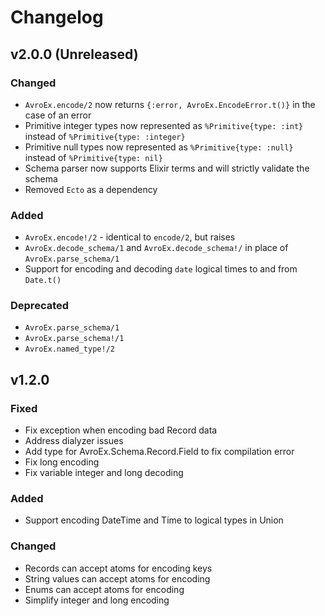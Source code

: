 # Changelog

## v2.0.0 (Unreleased)

### Changed
* `AvroEx.encode/2` now returns `{:error, AvroEx.EncodeError.t()}` in the case of an error
* Primitive integer types now represented as `%Primitive{type: :int}` instead of `%Primitive{type: :integer}`
* Primitive null types now represented as `%Primitive{type: :null}` instead of `%Primitive{type: nil}`
* Schema parser now supports Elixir terms and will strictly validate the schema
* Removed `Ecto` as a dependency

### Added
* `AvroEx.encode!/2` - identical to `encode/2`, but raises
* `AvroEx.decode_schema/1` and `AvroEx.decode_schema!/` in place of `AvroEx.parse_schema/1`
* Support for encoding and decoding `date` logical times to and from `Date.t()`

### Deprecated
* `AvroEx.parse_schema/1`
* `AvroEx.parse_schema!/1`
* `AvroEx.named_type!/2`

## v1.2.0

### Fixed
* Fix exception when encoding bad Record data
* Address dialyzer issues
* Add type for AvroEx.Schema.Record.Field to fix compilation error
* Fix long encoding
* Fix variable integer and long decoding

### Added
* Support encoding DateTime and Time to logical types in Union

### Changed
* Records can accept atoms for encoding keys
* String values can accept atoms for encoding
* Enums can accept atoms for encoding
* Simplify integer and long encoding



